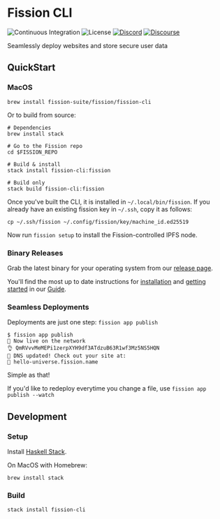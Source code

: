 # Fission CLI

![Continuous Integration](https://github.com/fission-suite/fission/workflows/Continuous%20Integration/badge.svg)
![License](https://img.shields.io/github/license/fission-suite/fission)
[![Discord](https://img.shields.io/discord/478735028319158273.svg)](https://fission.codes/discord)
[![Discourse](https://img.shields.io/discourse/https/talk.fission.codes/topics)](https://talk.fission.codes)

Seamlessly deploy websites and store secure user data

## QuickStart

### MacOS

```shell
brew install fission-suite/fission/fission-cli
```

Or to build from source:

```shell
# Dependencies
brew install stack

# Go to the Fission repo
cd $FISSION_REPO

# Build & install
stack install fission-cli:fission

# Build only
stack build fission-cli:fission 
```

Once you've built the CLI, it is installed in `~/.local/bin/fission`. If you already have an existing fission key in `~/.ssh`, copy it as follows:

```shell
cp ~/.ssh/fission ~/.config/fission/key/machine_id.ed25519
```

Now run `fission setup` to install the Fission-controlled IPFS node.

### Binary Releases

Grab the latest binary for your operating system from our [release page](https://github.com/fission-suite/fission/releases).

You'll find the most up to date instructions for [installation](https://guide.fission.codes/developers/installation) and [getting started](https://guide.fission.codes/developers/getting-started) in our [Guide](https://guide.fission.codes).

### Seamless Deployments
Deployments are just one step: `fission app publish`


```
$ fission app publish
🚀 Now live on the network
👌 QmRVvvMeMEPi1zerpXYH9df3ATdzuB63R1wf3Mz5NS5HQN
📝 DNS updated! Check out your site at:
🔗 hello-universe.fission.name
```

Simple as that!

If you'd like to redeploy everytime you change a file, use `fission app publish --watch`

## Development

### Setup

Install [Haskell Stack](https://docs.haskellstack.org/en/stable/README/#how-to-install).

On MacOS with Homebrew:

`brew install stack`

### Build

``` shell
stack install fission-cli
```
